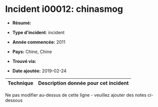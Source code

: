 # Incident i00012: chinasmog

* **Résumé:**

* **Type d'incident**: incident

* **Année commencée:** 2011

* **Pays:** Chine, Chine

* **Trouvé via:**

* **Date ajoutée:** 2019-02-24
 

|Technique |Description donnée pour cet incident |
|--------- |------------------------- |


Ne pas modifier au-dessus de cette ligne - veuillez ajouter des notes ci-dessous